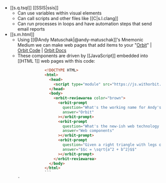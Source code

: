 
- [[s.q.tsql]] [[SSIS|ssis]]
  - Can use variables within visual elements
  - Can call scripts and other files like [[C|s.l.clang]]
  - Can run processes in loops and have automation steps that send email reports
- [[s.m.html]]
  - Using [[@Andy Matuschak|@andy-matuschak]]'s Mnemonic Medium we can make web pages that add items to your "[Orbit](https://withorbit.com/)" | [Orbit Code](https://github.com/andymatuschak/orbit) \| [Orbit Docs](https://docs.withorbit.com/)
  - These components are driven by [[JavaScript]] embedded into [[HTML 1]] web pages with this code:
  	  ```html
  	  			  <!DOCTYPE HTML>
  	  			  <html>
  	  			    <head>
  	  			      <script type="module" src="https://js.withorbit.com/orbit-web-component.js"></script>
  	  			    </head>
  	  			    <body>
  	  			      <orbit-reviewarea color="brown">
  	  			        <orbit-prompt
  	  			          question="What's the working name for Andy's experimental mnemonic medium platform?"
  	  			          answer="Orbit"
  	  			        ></orbit-prompt>
  	  			        <orbit-prompt
  	  			          question="What's the new-ish web technology used to embed Orbit prompts into web pages?"
  	  			          answer="Web components"
  	  			        ></orbit-prompt>
  	  			        <orbit-prompt
  	  			          question="Given a right triangle with legs of length $a$ and $b$, what is the length of hypotenuse $c$?"
  	  			          answer="$$c = \sqrt{a^2 + b^2}$$"
  	  			        ></orbit-prompt>
  	  			      </orbit-reviewarea>
  	  			    </body>
  	  			  </html>
  	  			  ```
  	-
  ```

